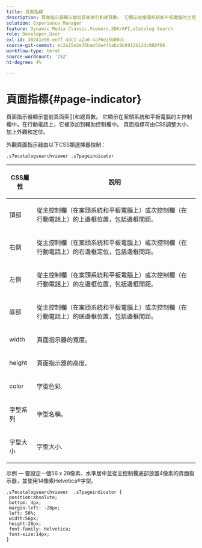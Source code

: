 ```yaml
---
title: 頁面指標
description: 頁面指示器顯示當前頁面索引和總頁數。 它顯示在案頭系統和平板電腦的主控制欄中，在行動電話上，它被添加到輔助控制欄中。 頁面指標可由CSS調整大小、加上外觀和定位。
solution: Experience Manager
feature: Dynamic Media Classic,Viewers,SDK/API,eCatalog Search
role: Developer,User
exl-id: 38241e96-ee7f-4dc1-a2a6-4a76e25b00dc
source-git-commit: ec2a15e2e76bae5da4fbabc9b6912b12dc080f66
workflow-type: tm+mt
source-wordcount: '252'
ht-degree: 4%

---
```


# 頁面指標{#page-indicator}

頁面指示器顯示當前頁面索引和總頁數。 它顯示在案頭系統和平板電腦的主控制欄中，在行動電話上，它被添加到輔助控制欄中。 頁面指標可由CSS調整大小、加上外觀和定位。

外觀頁面指示器由以下CSS類選擇器控制：

`.s7ecatalogsearchviewer .s7pageindicator`

<table id="table_94EE3F5BBE4547C0B4943471CEE7EDE4"> 
 <thead> 
  <tr> 
   <th colname="col1" class="entry"> <p> CSS屬性 </p> </th> 
   <th colname="col2" class="entry"> <p>說明 </p> </th> 
  </tr> 
 </thead>
 <tbody> 
  <tr> 
   <td colname="col1"> <p> <span class="codeph"> 頂部 </span> </p> </td> 
   <td colname="col2"> <p>從主控制欄（在案頭系統和平板電腦上）或次控制欄（在行動電話上）的上邊框位置，包括邊框間距。 </p> </td> 
  </tr> 
  <tr> 
   <td colname="col1"> <p> <span class="codeph"> 右側 </span> </p> </td> 
   <td colname="col2"> <p>從主控制欄（在案頭系統和平板電腦上）或次控制欄（在行動電話上）的右邊框定位，包括邊框間距。 </p> </td> 
  </tr> 
  <tr> 
   <td colname="col1"> <p> <span class="codeph"> 左側 </span> </p> </td> 
   <td colname="col2"> <p>從主控制欄（在案頭系統和平板電腦上）或次控制欄（在行動電話上）的左邊框位置，包括邊框間距。 </p> </td> 
  </tr> 
  <tr> 
   <td colname="col1"> <p> <span class="codeph"> 底部 </span> </p> </td> 
   <td colname="col2"> <p>從主控制欄（在案頭系統和平板電腦上）或次控制欄（在行動電話上）的底邊框位置，包括邊框間距。 </p> </td> 
  </tr> 
  <tr> 
   <td colname="col1"> <p> <span class="codeph"> width </span> </p> </td> 
   <td colname="col2"> <p>頁面指示器的寬度。 </p> </td> 
  </tr> 
  <tr> 
   <td colname="col1"> <p> <span class="codeph"> height </span> </p> </td> 
   <td colname="col2"> <p>頁面指示器的高度。 </p> </td> 
  </tr> 
  <tr> 
   <td colname="col1"> <p> <span class="codeph"> color </span> </p> </td> 
   <td colname="col2"> <p>字型色彩. </p> </td> 
  </tr> 
  <tr> 
   <td colname="col1"> <p> <span class="codeph"> 字型系列 </span> </p> </td> 
   <td colname="col2"> <p>字型名稱。 </p> </td> 
  </tr> 
  <tr> 
   <td colname="col1"> <p> <span class="codeph"> 字型大小 </span> </p> </td> 
   <td colname="col2"> <p>字型大小. </p> </td> 
  </tr> 
 </tbody> 
</table>

示例 — 要設定一個56 x 28像素、水準居中並從主控制欄底部放置4像素的頁面指示器，並使用14像素Helvetica®字型。

```
.s7ecatalogsearchviewer  .s7pageindicator { 
 position:absolute; 
 bottom: 4px; 
 margin-left: -28px;  
 left: 50%; 
 width:56px; 
 height:28px; 
 font-family: Helvetica; 
 font-size:14px; 
}
```
